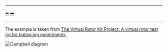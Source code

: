 ***
[⬅️](../0002/README.md "Previous example")
[➡️](../0004/README.md "Next example")
***

The example is taken from [The Virtual Rotor Kit Project: A virtual rotor test rig for balancing experiments](https://doi.org/10.1177/03064190231197119)

![Campbell diagram](Campbell.png)
